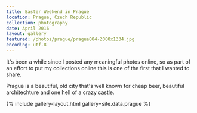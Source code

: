 ```yaml
---
title: Easter Weekend in Prague
location: Prague, Czech Republic
collection: photography
date: April 2016
layout: gallery
featured: /photos/prague/prague004-2000x1334.jpg
encoding: utf-8
---
```


It's been a while since I posted any meaningful photos online, so as part of an effort to put my collections online this is one of the first that I wanted to share.

Prague is a beautiful, old city that's well known for cheap beer, beautiful architechture and one hell of a crazy castle.

{% include gallery-layout.html gallery=site.data.prague %}